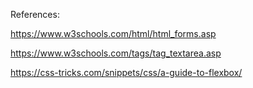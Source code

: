 References:

https://www.w3schools.com/html/html_forms.asp

https://www.w3schools.com/tags/tag_textarea.asp

https://css-tricks.com/snippets/css/a-guide-to-flexbox/